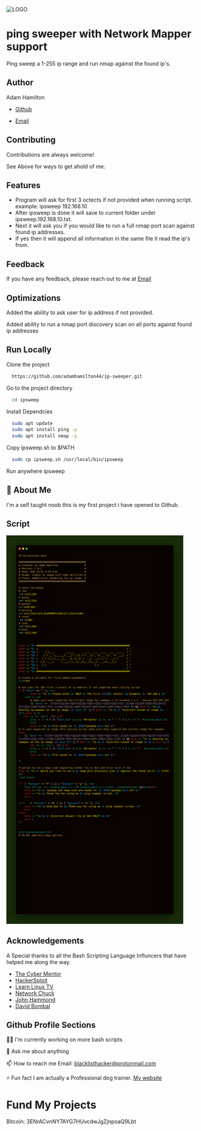 ![![LOGO][def2]][def3]
# ping sweeper with Network Mapper support

Ping sweep a 1-255 ip range and run nmap against the found ip's.


## Author
Adam Hamilton
- [Github](https://www.github.com/adamhamilton44)

- [Email](blacklisthacker@protonmail.com)
## Contributing

Contributions are always welcome!

See Above for ways to get ahold of me.

## Features

- Program will ask for first 3 octects if not provided when running script. example: ipsweep 192.168.10
- After ipsweep is done it will save to current folder under ipsweep.192.168.10.txt.
- Next it will ask you if you would like to run a full nmap port scan against found ip addresses.
- If yes then it will append all information in the same file it read the ip's from.  

## Feedback

If you have any feedback, please reach out to me at [Email](blacklisthacker@protonmail.com)

## Optimizations

Added the ability to ask user for ip address if not provided.

Added ability to run a nmap port discovery scan on all ports against found ip addresses

## Run Locally

Clone the project

```bash
  https://github.com/adamhamilton44/ip-sweeper.git
```

Go to the project directory

```bash
  cd ipsweep
```

Install Dependcies

```bash
  sudo apt update
  sudo apt install ping -y
  sudo apt install nmap -y
```

Copy ipsweep.sh to $PATH

```bash
  sudo cp ipsweep.sh /usr/local/bin/ipsweep

```
Run anywhere
ipsweep

## 🚀 About Me
I'm a self taught noob this is my first project i have opened to Github.

## Script
![![IP-Sweeper][def2]](IP_SWEEPER.png)


## Acknowledgements
A Special thanks to all the Bash Scripting Language Influncers that have helped me along the way.

 - [The Cyber Mentor](@TCMSecurityAcademy)
 - [HackerSploit](@HackerSploit)
 - [Learn Linux TV](@LearnLinuxTV)
 - [Network Chuck](@networkchuckacademy)
 - [John Hammond](@_JohnHammond)
 - [David Bombal](@davidbombal)

## Github Profile Sections

👩‍💻 I'm currently working on more bash scripts

💬 Ask me about anything

📫 How to reach me Email: blacklisthacker@protonmail.com

⚡️ Fun fact I am actually a Professional dog trainer.
   [My website](https://good-happy-puppy.com) 

# Fund My Projects

Bitcoin: 3ENrACvnNY7AYG7HUvcdwJgZjnpoaQ9Lbt


[def]: /root/Documents/Github/MyCurrentProject/IP_Sweeper.png
[def2]: https://carbon.now.sh/?bg=rgba%2825%2C46%2C9%2C1%29&t=3024-night&wt=none&l=auto&width=680&ds=true&dsyoff=20px&dsblur=68px&wc=true&wa=true&pv=56px&ph=56px&ln=false&fl=1&fm=Hack&fs=14px&lh=133%25&si=false&es=2x&wm=false&code=%2523%21%252Fusr%252Fbin%252Fenv%2520bash%250A%250A%2523%2523%2523%2523%2523%2523%2523%2523%2523%2523%2523%2523%2523%2523%2523%2523%2523%2523%2523%2523%2523%2523%2523%2523%2523%2523%2523%2523%2523%2523%2523%2523%2523%2523%2523%2523%2523%2523%2523%2523%2523%2523%2523%2523%2523%2523%250A%2523%2520Created%253A%2520by%2520Adam%2520Hamilton%2520%2520%2520%2520%2520%2520%2520%2520%2520%2520%2520%2520%2520%2520%2520%2520%2520%2520%2523%250A%2523%2520Version%253A%25201.0.2%2520%2520%2520%2520%2520%2520%2520%2520%2520%2520%2520%2520%2520%2520%2520%2520%2520%2520%2520%2520%2520%2520%2520%2520%2520%2520%2520%2520%2520%2523%250A%2523%2520Date%253A%2520SUN%252012%252F31%25202%253A19%2520P.M.%2520%2520%2520%2520%2520%2520%2520%2520%2520%2520%2520%2520%2520%2520%2520%2520%2520%2520%2523%250A%2523%2520Usage%253A%2520simple%2520ip%2520sweep%2520with%2520nmap%2520abilities%2520%2523%250A%2523%2520Fixes%253A%2520added%2520error%2520handeling%2520for%2520ip%2520range%2520%2520%2523%250A%2523%2523%2523%2523%2523%2523%2523%2523%2523%2523%2523%2523%2523%2523%2523%2523%2523%2523%2523%2523%2523%2523%2523%2523%2523%2523%2523%2523%2523%2523%2523%2523%2523%2523%2523%2523%2523%2523%2523%2523%2523%2523%2523%2523%2523%2523%250A%250A%2523%2520color%2520variables%250A%2523%2520red%250Ar%253D%2524%27%255Ce%255B1%253B31m%27%250A%2523%2520green%250Ag%253D%2524%27%255Ce%255B1%253B32m%27%250A%2523%2520purple%250Ap%253D%27%255Ce%255B0%253B35m%27%250A%2523%2520warning%250Aw%253D%27%255Ce%255B1%253B31m%255B%255Ce%255B5%253B31mERROR%255Ce%255B0m%255Ce%255B1%253B31m%255D%255Ce%255B0m%27%250A%2523%2520reset%250Ax%253D%2524%27%255Ce%255B0m%27%250A%2523%2520cyan%250Ac%253D%2524%27%255Ce%255B1%253B36m%27%250A%2523%2520blue%250Ab%253D%2524%27%255Ce%255B1%253B34m%27%250A%250A%250A%250Aecho%2520-e%2520%2522%2524b%2520%2523%2523%2523%2523%2523%2523%2523%2523%2523%2523%2523%2523%2523%2523%2523%2523%2523%2523%2523%2523%2523%2523%2523%2523%2523%2523%2523%2523%2523%2523%2523%2523%2523%2523%2523%2523%2523%2523%2523%2523%2523%2523%2523%2523%2523%2523%2523%2523%2523%2523%2523%2523%2523%2523%2523%2523%2523%2523%2523%2523%2523%2523%2523%2523%2522%250Aecho%2520-e%2520%2522%2524r%2520%252F%2520%2520%2520%2520%2520%2520_%2520%2520%2520%2520%2520%2520%2520%2520%2520%2520%2520%2520%2520%2520%2520%2520%2520%2520%2520%2520%2520%2520%2520%2520%2520%2520%2520%2520%2520%2520%2520%2520%2520%2520%2520%2520%2520%2520%2520%2520%2520%2520%2520%2520%2520%2520%2520%2520%2520%2520%2520%2520%2520%2520%252F%2520%2522%250Aecho%2520-e%2520%2522%2524g%2520%255C%2520%2520%2520%2520%2520%28_%29___%2520%2520%2520%2520%2520%2520%2520%2520______%2520%2520%2520%2520%2520%2520_____%2520%2520___%2520%2520____%2520%2520___%2520%2520_____%2520%2520%255C%2520%2522%250Aecho%2520-e%2520%2522%2524p%2520%252F%2520%2520%2520%2520%252F%2520%252F%2520__%2520%255C______%252F%2520___%252F%2520%257C%2520%252F%257C%2520%252F%2520%252F%2520_%2520%255C%252F%2520_%2520%255C%252F%2520__%2520%255C%252F%2520_%2520%255C%252F%2520___%252F%2520%2520%252F%2520%2522%250Aecho%2520-e%2520%2522%2524c%2520%255C%2520%2520%2520%252F%2520%252F%2520%252F_%252F%2520%252F_____%28__%2520%2520%29%257C%2520%257C%252F%2520%257C%252F%2520%252F%2520%2520__%252F%2520%2520__%252F%2520%252F_%252F%2520%252F%2520%2520__%252F%2520%252F%2520%2520%2520%2520%2520%2520%255C%2520%2522%250Aecho%2520-e%2520%2522%2524r%2520%252F%2520%2520%252F_%252F%2520.___%252F%2520%2520%2520%2520%2520%252F____%252F%2520%257C__%252F%257C__%252F%255C___%252F%255C___%252F%2520.___%252F%255C___%252F_%252F%2520%2520%2520%2520%2520%2520%2520%252F%2520%2522%250Aecho%2520-e%2520%2522%2524g%2520%255C%2520%2520%2520%252F_%252F%2520%2520%2520%2520%2520%2520%2520%2520%2520%2520%2520%2520%2520%2520%2520%2520%2520%2520%2520%2520%2520%2520%2520%2520%2520%2520%2520%2520%2520%2520%2520%2520%2520%252F_%252F%2520%2520%2520%2520%2520%2520%2520%2520%2520%2520%2520%2520%2520%2520%2520%2520%2520%2520%2520%255C%2520%2522%250Aecho%2520-e%2520%2522%2524x%2520%252F%2520%2520%2520%2520%2520%2520%2520%2520%2520%2520%2520%2520%2520%2520%2520%2520%2520%2520%2520%2520%2520%2520%2520%2520%2520%2520%2520%2520%2520%2520%2520%2520%2520%2520%2520%2520%2520%2520%2520%2520%2520%2520%2520%2520%2520%2520%2520%2520%2520%2520%2520%2520%2520%2520%2520%2520%2520%2520%2520%2520%2520%252F%2520%2522%250Aecho%2520-e%2520%2522%2524b%2520%2523%2523%2523%2523%2523%2523%2523%2523%2523%2523%2523%2523%2523%2523%2523%2523%2523%2523%2523%2523%2523%2523%2523%2523%2523%2523%2523%2523%2523%2523%2523%2523%2523%2523%2523%2523%2523%2523%2523%2523%2523%2523%2523%2523%2523%2523%2523%2523%2523%2523%2523%2523%2523%2523%2523%2523%2523%2523%2523%2523%2523%2523%2523%2523%2522%250A%250A%2523%2520create%2520a%2520variable%2520for%2520first%2520added%2520arguements%250Aout%253D%2522%25241%2522%250A%250A%2523%2520Ask%2520user%2520for%2520the%2520first%25203%2520octets%2520of%2520ip%2520address%2520if%2520not%2520supplied%2520when%2520calling%2520script%250Aif%2520%255B%2520%2522%2524out%2522%2520%253D%253D%2520%2522%2522%2520%255D%253B%2520then%250A%2520%2520%2520%2520%2509echo%2520-e%2520%2522%255Cn%2520%2524c%2520Please%2520enter%2520%2524r%2520ONLY%2520%2524c%2520the%2520first%2520%2524r%255B3%255D%2524c%2520oxtets%253A%2520%2524g%2520Example%253A%2520%2524c%2520192.168.1%2520%2524x%2522%250A%2509read%2520-r%2520out%250A%2520%2520%2520%2520%2509%2523%2520make%2520sure%2520user%2520supplied%2520the%2520correct%2520range%2520for%2520sweeper%2520%253D%2520to%2520minumim%25201.1.1%2520-%2520maxium%2520255.255.255%250A%2509%2509%255B%255B%2520%2522%2524out%2522%2520%253D%7E%2520%255E%2825%255B0-5%255D%257C2%255B0-4%255D%255B0-9%255D%257C1%255B0-9%255D%255B0-9%255D%257C%255B1-9%255D%255B0-9%255D%257C%255B1-9%255D%29%255C.%2825%255B0-5%255D%257C2%255B0-4%255D%255B0-9%255D%257C1%255B0-9%255D%255B0-9%255D%257C%255B1-9%255D%255B0-9%255D%257C%255B1-9%255D%29%255C.%2825%255B0-5%255D%257C2%255B0-4%255D%255B0-9%255D%257C1%255B0-9%255D%255B0-9%255D%257C%255B1-9%255D%255B0-9%255D%257C%255B1-9%255D%29%2524%2520%255D%255D%2520%2526%2526%2520echo%2520-e%2520%2522%255Cn%2520%2524p%2520Running%2520ip-sweeper%2520on%2520the%2520ip%2520range%253A%2520%2524c%2520%2524out%2520%2524x%2522%2520%257C%257C%2520%257B%2520echo%2520-e%2520%2522%255Cn%2520%2524w%2520%2524r%2520Incorrect%2520format%2520or%2520range%2520%2524w%2520%2524r%2522%253B%2520exit%25201%253B%2520%257D%250A%2509for%2520ip%2520in%2520%2560seq%25201%2520%2520254%2560%253B%2520do%250A%2520%2520%2520%2520%2509ping%2520-c%25201%2520-W%25200.30%2520%2522%2524out
[def3]: IP_Sweeper.png
